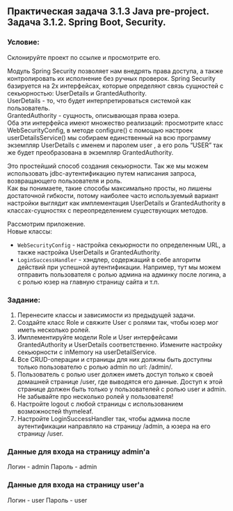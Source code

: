 ## Практическая задача 3.1.3 Java pre-project. Задача 3.1.2. Spring Boot, Security.

### Условие:
Склонируйте проект по ссылке и просмотрите его.  

Модуль Spring Security позволяет нам внедрять права доступа, а также контролировать их исполнение без ручных проверок. 
Spring Security базируется на 2х интерфейсах, которые определяют связь сущностей с секьюрностью: UserDetails и GrantedAuthority.  
UserDetails - то, что будет интерпретироваться системой как пользователь.  
GrantedAuthority - сущность, описывающая права юзера.  
Оба эти интерфейса имеют множество реализаций: просмотрите класс WebSecurityConfig, в методе configure() с помощью настроек userDetailsService() мы собираем единственный на всю программу экземпляр UserDetails с именем и паролем user , а его роль “USER” так же будет преобразована в экземпляр GrantedAuthority.  

Это простейший способ создания секьюрности. Так же мы можем использовать jdbc-аутентификацию путем написания запроса, возвращающего пользователя и роль.  
Как вы понимаете, такие способы максимально просты, но лишены достаточной гибкости, потому наиболее часто используемый вариант настройки выглядит как имплементация UserDetails и GrantedAuthority в классах-сущностях с переопределением существующих методов.  

Рассмотрим приложение.  
Новые классы:
* `WebSecurityConfig` - настройка секьюрности по определенным URL, а также настройка UserDetails и GrantedAuthority.  
* `LoginSuccessHandler` - хэндлер, содержащий в себе алгоритм действий при успешной аутентификации. Например, тут мы можем отправить пользователя с ролью админа на админку после логина, а с ролью юзер на главную страницу сайта и т.п.   

### Задание:
1. Перенесите классы и зависимости из предыдущей задачи.
2. Создайте класс Role и свяжите User с ролями так, чтобы юзер мог иметь несколько ролей.
3. Имплементируйте модели Role и User интерфейсами GrantedAuthority и UserDetails соответственно. Измените настройку секьюрности с inMemory на userDetailService.
4. Все CRUD-операции и страницы для них должны быть доступны только пользователю с ролью admin по url: /admin/.
5. Пользователь с ролью user должен иметь доступ только к своей домашней странице /user, где выводятся его данные. Доступ к этой странице должен быть только у пользователей с ролью user и admin. Не забывайте про несколько ролей у пользователя!
6. Настройте logout с любой страницы с использованием возможностей thymeleaf.
7. Настройте LoginSuccessHandler так, чтобы админа после аутентификации направляло на страницу /admin, а юзера на его страницу /user.

### Данные для входа на страницу admin'а
Логин - admin
Пароль - admin

### Данные для входа на страницу user'а
Логин - user
Пароль - user


